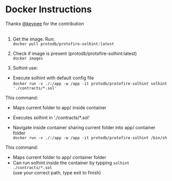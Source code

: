 # Docker Instructions
Thanks [@keypee](https://github.com/kaypee90) for the contribution<br><br>

1. Get the image. Run:<br>
`docker pull protodb/protofire-solhint:latest`

2. Check if image is present (protodb/protofire-solhint:latest)<br>
`docker images`

3. Solhint use:<br>

- Execute solhint with default config file<br>
`docker run -v ./:/app -w /app -it protodb/protofire-solhint solhint './contracts/*.sol'`

This command:<br>
- Maps current folder to app/ inside container <br>
- Executes solhint in './contracts/*.sol'<br>

- Navigate inside container sharing current folder into app/ container folder<br>
`docker run -v ./:/app -w /app -it protodb/protofire-solhint /bin/sh`<br>

This command:<br>
- Maps current folder to app/ container folder<br>
- Can run solhint inside the container by typping `solhint ./contracts/*.sol`<br>
(use your correct path, type exit to finish)<br>


